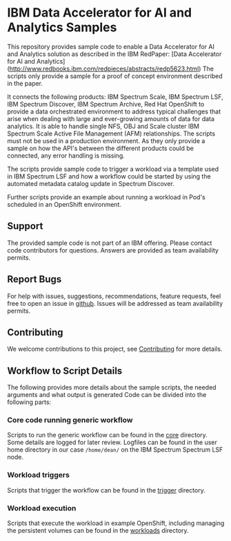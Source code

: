 # IBM Data Accelerator for AI and Analytics Samples

This repository provides sample code to enable a Data Accelerator for AI and Analytics solution as described in the IBM RedPaper:
[Data Accelerator for AI and Analytics] (http://www.redbooks.ibm.com/redpieces/abstracts/redp5623.html)
The scripts only provide a sample for a proof of concept environment described in the paper.

It connects the following products: IBM Spectrum Scale, IBM Spectrum LSF, IBM Spectrum Discover, IBM Spectrum Archive, Red Hat OpenShift to provide a data orchestrated environment to address typical challenges that arise when dealing with large and ever-growing amounts of data for data analytics. It is able to handle single NFS, OBJ and Scale cluster IBM Spectrum Scale Active File Management (AFM) relationships.
The scripts must not be used in a production environment. As they only provide a sample on how the API's between the different products could be connected, any error handling is missing.

The scripts provide sample code to trigger a workload via a template used in IBM Spectrum LSF and how a workflow could be started by using the automated metadata catalog update in Spectrum Discover.

Further scripts provide an example about running a workload in Pod's scheduled in an OpenShift environment.


## Support

The provided sample code is not part of an IBM offering. Please contact code contributors for questions. Answers are provided as team availability permits.

## Report Bugs 

For help with issues, suggestions, recommendations, feature requests, feel free to open an issue in [github](https://github.com//IBM/ibm-spectrum-scale-daaa/issues).
Issues will be addressed as team availability permits.

## Contributing

We welcome contributions to this project, see [Contributing](CONTRIBUTING.md) for more details.


## Workflow to Script Details

The following provides more details about the sample scripts, the needed arguments and what output is generated
Code can be divided into the following parts:

### Core code running generic workflow

Scripts to run the generic workflow can be found in the [core](core/) directory.
Some details are logged for later review. Logfiles can be found in the user home directory in our case `/home/dean/` on the IBM Spectrum Spectrum LSF node.


### Workload triggers

Scripts that trigger the workflow can be found in the [trigger](trigger/) directory.


### Workload execution
Scripts that execute the workload in example OpenShift, including managing the persistent volumes can be found in the [workloads](workloads/) directory.
